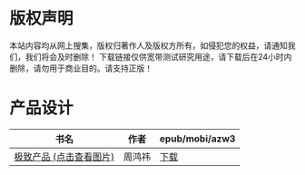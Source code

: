 # 版权声明

本站内容均从网上搜集，版权归著作人及版权方所有，如侵犯您的权益，请通知我们，我们将会及时删除！ 下载链接仅供宽带测试研究用途，请下载后在24小时内删除，请勿用于商业目的。请支持正版！

# 产品设计

| 书名 | 作者 | epub/mobi/azw3 |
| --- | --- | --- |
| [极致产品 (点击查看图片)](https://www.dushupai.com/attachment/2024/06/04/4edcbe33a568ac58.jpg) | 周鸿祎 | [下载](https://url89.ctfile.com/f/31084289-1357022053-f29ab7?p=8866) |
